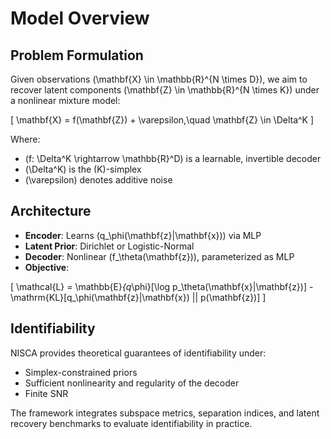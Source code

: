 # Model Overview

## Problem Formulation

Given observations \(\mathbf{X} \in \mathbb{R}^{N \times D}\), we aim to recover latent components \(\mathbf{Z} \in \mathbb{R}^{N \times K}\) under a nonlinear mixture model:

\[
\mathbf{X} = f(\mathbf{Z}) + \varepsilon,\quad \mathbf{Z} \in \Delta^K
\]

Where:
- \(f: \Delta^K \rightarrow \mathbb{R}^D\) is a learnable, invertible decoder
- \(\Delta^K\) is the \(K\)-simplex
- \(\varepsilon\) denotes additive noise

## Architecture

- **Encoder**: Learns \(q_\phi(\mathbf{z}|\mathbf{x})\) via MLP
- **Latent Prior**: Dirichlet or Logistic-Normal
- **Decoder**: Nonlinear \(f_\theta(\mathbf{z})\), parameterized as MLP
- **Objective**:

\[
\mathcal{L} = \mathbb{E}_{q_\phi}[\log p_\theta(\mathbf{x}|\mathbf{z})] - \mathrm{KL}[q_\phi(\mathbf{z}|\mathbf{x}) || p(\mathbf{z})]
\]

## Identifiability

NISCA provides theoretical guarantees of identifiability under:
- Simplex-constrained priors
- Sufficient nonlinearity and regularity of the decoder
- Finite SNR

The framework integrates subspace metrics, separation indices, and latent recovery benchmarks to evaluate identifiability in practice.
